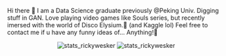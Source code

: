 Hi there 👋
I am a Data Science graduate previously @Peking Univ. Digging stuff in GAN.
Love playing video games like Souls series, but recently imersed with the world of Disco Elysium.🤔 (and Kaggle lol)
Feel free to contact me if u have any funny ideas of... Anything!👯


<div align="center">
  <img src="https://github-readme-stats-one-bice.vercel.app/api?username=rickywesker&show_icons=true&include_all_commits=true&count_private=true&role=OWNER,ORGANIZATION_MEMBER,COLLABORATOR&theme=synthwave" alt="stats_rickywesker">
  <img src="https://media3.giphy.com/media/aNqEFrYVnsS52/giphy.gif?cid=ecf05e472b4zzql11w580uqtrecx5ryth5pmdhhd24ge2l4y&rid=giphy.gif&ct=g" alt="stats_rickywesker">
</div>

<!--
**rickywesker/rickywesker** is a ✨ _special_ ✨ repository because its `README.md` (this file) appears on your GitHub profile.

Here are some ideas to get you started:

- 🔭 I’m currently working on ...
- 🌱 I’m currently learning ...
- 👯 I’m looking to collaborate on ...
- 🤔 I’m looking for help with ...
- 💬 Ask me about ...
- 📫 How to reach me: ...
- 😄 Pronouns: ...
- ⚡ Fun fact: ...
-->
